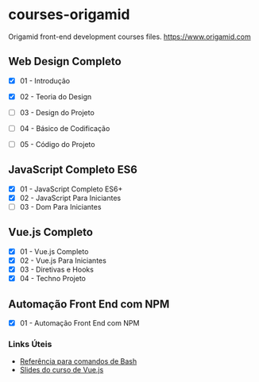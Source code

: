 # courses-origamid
Origamid front-end development courses files.
https://www.origamid.com

## Web Design Completo
- [x] 01 - Introdução
- [x] 02 - Teoria do Design
- [ ] 03 - Design do Projeto
- [ ] 04 - Básico de Codificação
- [ ] 05 - Código do Projeto


## JavaScript Completo ES6
- [x] 01 - JavaScript Completo ES6+
- [x] 02 - JavaScript Para Iniciantes
- [ ] 03 - Dom Para Iniciantes

## Vue.js Completo
- [x] 01 - Vue.js Completo
- [x] 02 - Vue.js Para Iniciantes
- [x] 03 - Diretivas e Hooks
- [x] 04 - Techno Projeto

## Automação Front End com NPM
- [x] 01 - Automação Front End com NPM


### Links Úteis
* [Referência para comandos de Bash](https://ss64.com/)
* [Slides do curso de Vue.js](https://www.origamid.com/slide/vue-js-completo/)
